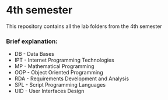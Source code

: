 <h1>4th semester</h1>
<p>This repository contains all the lab folders from the 4th semester</p>
<h3>Brief explanation:</h3>
<ul>
  <li>DB - Data Bases</li>
  <li>IPT - Internet Programming Technologies</li>
  <li>MP - Mathematical Programming</li>
  <li>OOP - Object Oriented Programming</li>
  <li>RDA - Requirements Development and Analysis</li>
  <li>SPL - Script Programming Languages</li>
  <li>UID - User Interfaces Design</li>
</ul>
